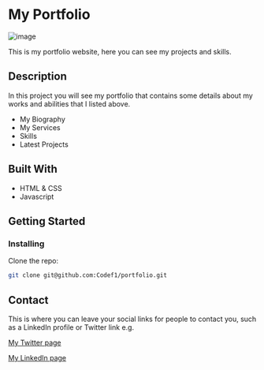 # My Portfolio

![image](https://user-images.githubusercontent.com/52622303/164316813-4b12d99f-aeb7-4069-85cf-e72b3a50ac99.png)

This is my portfolio website, here you can see my projects and skills.

## Description

In this project you will see my portfolio that contains some details about my works and abilities that I listed above.

- My Biography
- My Services
- Skills
- Latest Projects

## Built With

- HTML & CSS
- Javascript

## Getting Started

### Installing

Clone the repo:

```bash
git clone git@github.com:Codef1/portfolio.git
```

## Contact

This is where you can leave your social links for people to contact you, such as a LinkedIn profile or Twitter link e.g.

[My Twitter page](www.twitter.com)

[My LinkedIn page](www.linkedin.com)
